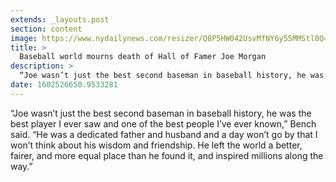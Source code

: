 ```yaml
--- 
extends: _layouts.post 
section: content 
image: https://www.nydailynews.com/resizer/Q8P5HW042UsvMfNY6y55MMStl0Q=/1200x0/top/cloudfront-us-east-1.images.arcpublishing.com/tronc/ZCRENLPWSMT3T2UHJLE2IDHNQ4.jpg 
title: > 
  Baseball world mourns death of Hall of Famer Joe Morgan 
description: > 
  “Joe wasn’t just the best second baseman in baseball history, he was the best player I ever saw and one of the best people I’ve ever known,” Bench said.“He was a dedicated father and husband and a day won’t go by that I won’t think about his wisdom and friendship.He left the world a better, fairer, and more equal place than he found it, and inspired millions along the way.” 
date: 1602526650.9533281 
--- 
```

“Joe wasn’t just the best second baseman in baseball history, he was the best player I ever saw and one of the best people I’ve ever known,” Bench said. “He was a dedicated father and husband and a day won’t go by that I won’t think about his wisdom and friendship. He left the world a better, fairer, and more equal place than he found it, and inspired millions along the way.”